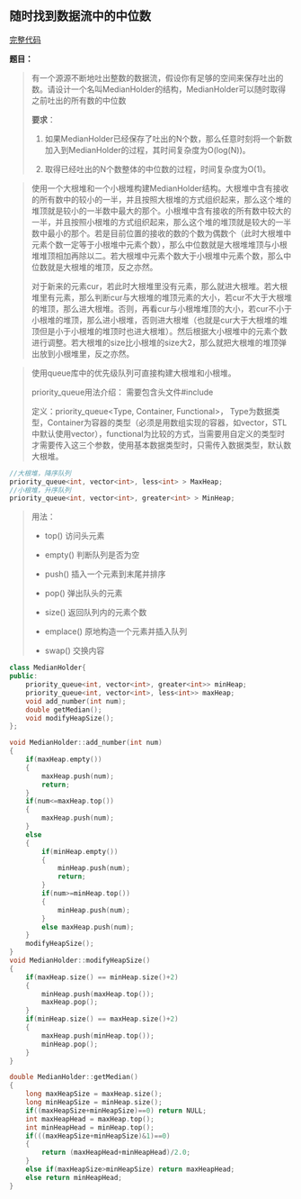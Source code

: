 ## 随时找到数据流中的中位数
[完整代码](https://github.com/ludandandan/Programmer-interview-guide/blob/master/Chapter00_BasicVideo/MedianHolder.cpp)

**题目：**

> 有一个源源不断地吐出整数的数据流，假设你有足够的空间来保存吐出的数。请设计一个名叫MedianHolder的结构，MedianHolder可以随时取得之前吐出的所有数的中位数
> 
> **要求**：
> 
> 1. 如果MedianHolder已经保存了吐出的N个数，那么任意时刻将一个新数加入到MedianHolder的过程，其时间复杂度为O(log(N))。
> 
> 2. 取得已经吐出的N个数整体的中位数的过程，时间复杂度为O(1)。

> 使用一个大根堆和一个小根堆构建MedianHolder结构。大根堆中含有接收的所有数中的较小的一半，并且按照大根堆的方式组织起来，那么这个堆的堆顶就是较小的一半数中最大的那个。小根堆中含有接收的所有数中较大的一半，并且按照小根堆的方式组织起来，那么这个堆的堆顶就是较大的一半数中最小的那个。若是目前位置的接收的数的个数为偶数个（此时大根堆中元素个数一定等于小根堆中元素个数），那么中位数就是大根堆堆顶与小根堆堆顶相加再除以二。若大根堆中元素个数大于小根堆中元素个数，那么中位数就是大根堆的堆顶，反之亦然。
>
> 对于新来的元素cur，若此时大根堆里没有元素，那么就进大根堆。若大根堆里有元素，那么判断cur与大根堆的堆顶元素的大小，若cur不大于大根堆的堆顶，那么进大根堆。否则，再看cur与小根堆堆顶的大小，若cur不小于小根堆的堆顶，那么进小根堆，否则进大根堆（也就是cur大于大根堆的堆顶但是小于小根堆的堆顶时也进大根堆）。然后根据大小根堆中的元素个数进行调整。若大根堆的size比小根堆的size大2，那么就把大根堆的堆顶弹出放到小根堆里，反之亦然。


> 使用queue库中的优先级队列可直接构建大根堆和小根堆。
> 
> priority_queue用法介绍：
> 需要包含头文件#include<queue>
>
> 定义：priority_queue<Type, Container, Functional>， Type为数据类型，Container为容器的类型（必须是用数组实现的容器，如vector，STL中默认使用vector），functional为比较的方式，当需要用自定义的类型时才需要传入这三个参数，使用基本数据类型时，只需传入数据类型，默认数大根堆。


```c++
//大根堆，降序队列
priority_queue<int, vector<int>, less<int> > MaxHeap;
//小根堆，升序队列
priority_queue<int, vector<int>, greater<int> > MinHeap;
```
> 用法：
> 
> * top() 访问头元素
> 
> * empty() 判断队列是否为空
> 
> * push() 插入一个元素到末尾并排序
> 
> * pop() 弹出队头的元素
> 
> * size() 返回队列内的元素个数
> 
> * emplace() 原地构造一个元素并插入队列
> 
> * swap() 交换内容


```c++
class MedianHolder{
public:
    priority_queue<int, vector<int>, greater<int>> minHeap;
    priority_queue<int, vector<int>, less<int>> maxHeap;
    void add_number(int num);
    double getMedian();
    void modifyHeapSize();
};

void MedianHolder::add_number(int num)
{
    if(maxHeap.empty()) 
    {   
        maxHeap.push(num);
        return;
    }
    if(num<=maxHeap.top())
    {
        maxHeap.push(num);
    }
    else
    {
        if(minHeap.empty()) 
        {
            minHeap.push(num);
            return;
        }
        if(num>=minHeap.top())
        {
            minHeap.push(num);
        }
        else maxHeap.push(num);
    }
    modifyHeapSize();
}
void MedianHolder::modifyHeapSize()
{
    if(maxHeap.size() == minHeap.size()+2) 
    {
        minHeap.push(maxHeap.top());
        maxHeap.pop();
    }
    if(minHeap.size() == maxHeap.size()+2)
    {
        maxHeap.push(minHeap.top());
        minHeap.pop();
    }
}

double MedianHolder::getMedian()
{
    long maxHeapSize = maxHeap.size();
    long minHeapSize = minHeap.size();
    if((maxHeapSize+minHeapSize)==0) return NULL;
    int maxHeapHead = maxHeap.top();
    int minHeapHead = minHeap.top();
    if(((maxHeapSize+minHeapSize)&1)==0)
    {
        return (maxHeapHead+minHeapHead)/2.0;
    }
    else if(maxHeapSize>minHeapSize) return maxHeapHead;
    else return minHeapHead;
}
```